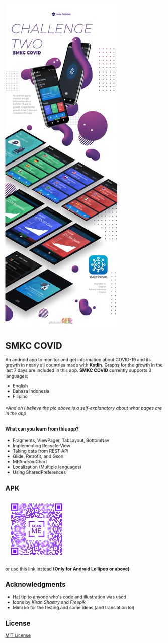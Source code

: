 ![preview](https://github.com/abelherl/smkc-covid/blob/master/git2_new.png?raw=true)

# SMKC COVID
An android app to monitor and get information about COVID-19 and its growth in nearly all countries made with <b>Kotlin</b>. Graphs for the growth in the last 7 days are included in this app. <b>SMKC COVID</b> currently supports 3 languages:
* English
* Bahasa Indonesia
* Filipino

###### *And oh I believe the pic above is a self-explanatory about what pages are in the app

#### What can you learn from this app?
  * Fragments, ViewPager, TabLayout, BottomNav
  * Implementing RecyclerView
  * Taking data from REST API
  * Glide, Retrofit, and Gson
  * MPAndroidChart
  * Localization (Multiple languages)
  * Using SharedPreferences

## APK

<img src="https://github.com/abelherl/smkc-covid/blob/master/qr.png" alt="qr" width="200" height="200">

or [use this link instead](https://drive.google.com/file/d/1OiuCPtfR6QHSGdlhjK_JoE1v3sV1FNSB/view?usp=sharing) **(Only for Android Lollipop or above)**

## Acknowledgments
* Hat tip to anyone who's code and illustration was used
* Icons by <i>Kiran Shastry</i> and <i>Freepik</i>
* Mimi ko for the testing and some ideas (and translation lol)

## License
[MIT License](https://github.com/abelherl/smkc-covid/blob/master/LICENSE)
